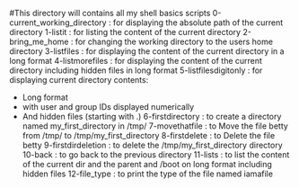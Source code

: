 #This directory will contains all my shell basics scripts
0-current_working_directory : for displaying the absolute path of the current directory
1-listit : for listing the content of the current directory
2-bring_me_home : for changing the working directory to the users home directory
3-listfiles : for displaying the content of the current directory in a long format
4-listmorefiles : for displaying the content of the current directory including hidden files in long format
5-listfilesdigitonly : for displaying current directory contents:
 - Long format
 - with user and group IDs displayed numerically
 - And hidden files (starting with .)
6-firstdirectory : to create a directory named my_first_directory in /tmp/
7-movethatfile : to Move the file betty from /tmp/ to /tmp/my_first_directory
8-firstdelete : to Delete the file betty
9-firstdirdeletion : to delete the /tmp/my_first_directory directory
10-back : to go back to the previous directory
11-lists : to list the content of the current dir and the parent and /boot on long format including hidden files
12-file_type : to print the type of the file named iamafile 
